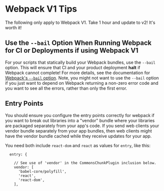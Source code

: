 # Webpack V1 Tips

The following only apply to Webpack V1. Take 1 hour and update to v2! It's worth it!

## Use the `--bail` Option When Running Webpack for CI or Deployments if using Webpack V1

For your scripts that statically build your Webpack bundles, use the `--bail` option. This will ensure that CI and your product deployment **halt** if Webpack cannot complete! For more details, see the documentation for [Webpack's `--bail` option](https://webpack.js.org/configuration/other-options/#bail). Note, you might not want to use the `--bail` option if you just want to depend on Webpack returning a non-zero error code and you want to see all the errors, rather than only the first error.

## Entry Points

You should ensure you configure the entry points correctly for webpack if you want to break out libraries into a "vendor" bundle where your libraries are packaged separately from your app's code. If you send web clients your vendor bundle separately from your app bundles, then web clients might have the vendor bundle cached while they receive updates for your app.

You need both include `react-dom` and `react` as values for `entry`, like this:

```
  entry: {

    // See use of 'vendor' in the CommonsChunkPlugin inclusion below.
    vendor: [
      'babel-core/polyfill',
      'react',
      'react-dom',
    ],
```
